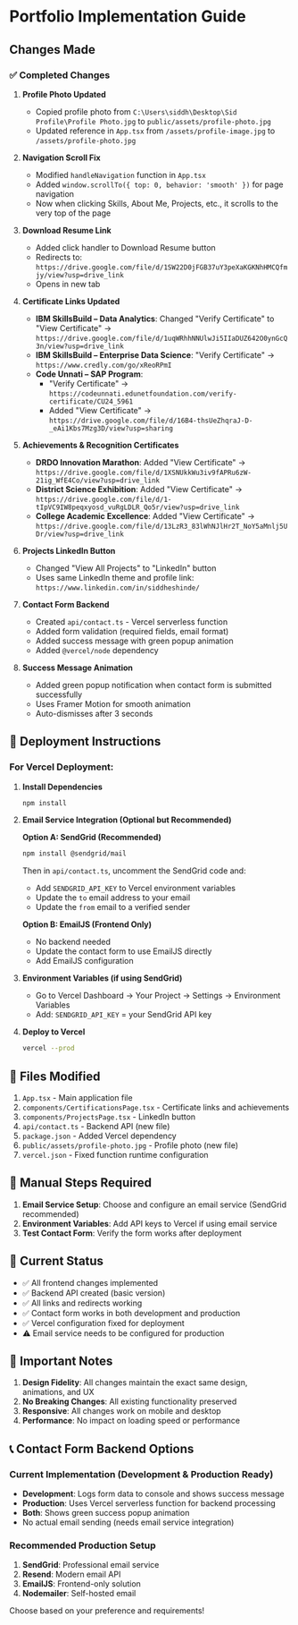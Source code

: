 # Portfolio Implementation Guide

## Changes Made

### ✅ Completed Changes

1. **Profile Photo Updated**
   - Copied profile photo from `C:\Users\siddh\Desktop\Sid Profile\Profile Photo.jpg` to `public/assets/profile-photo.jpg`
   - Updated reference in `App.tsx` from `/assets/profile-image.jpg` to `/assets/profile-photo.jpg`

2. **Navigation Scroll Fix**
   - Modified `handleNavigation` function in `App.tsx`
   - Added `window.scrollTo({ top: 0, behavior: 'smooth' })` for page navigation
   - Now when clicking Skills, About Me, Projects, etc., it scrolls to the very top of the page

3. **Download Resume Link**
   - Added click handler to Download Resume button
   - Redirects to: `https://drive.google.com/file/d/1SW22D0jFGB37uY3peXaKGKNhHMCQfmjy/view?usp=drive_link`
   - Opens in new tab

4. **Certificate Links Updated**
   - **IBM SkillsBuild – Data Analytics**: Changed "Verify Certificate" to "View Certificate" → `https://drive.google.com/file/d/1uqWRhhNNUlwJi5IIaDUZ642O0ynGcQ3n/view?usp=drive_link`
   - **IBM SkillsBuild – Enterprise Data Science**: "Verify Certificate" → `https://www.credly.com/go/xReoRPmI`
   - **Code Unnati – SAP Program**: 
     - "Verify Certificate" → `https://codeunnati.edunetfoundation.com/verify-certificate/CU24_5961`
     - Added "View Certificate" → `https://drive.google.com/file/d/16B4-thsUeZhqraJ-D-_eAi1Kbs7Mzg3D/view?usp=sharing`

5. **Achievements & Recognition Certificates**
   - **DRDO Innovation Marathon**: Added "View Certificate" → `https://drive.google.com/file/d/1XSNUkkWu3iv9fAPRu6zW-21ig_WfE4Co/view?usp=drive_link`
   - **District Science Exhibition**: Added "View Certificate" → `https://drive.google.com/file/d/1-tIpVC9IW8peqxyosd_vuRgLDLR_Qo5r/view?usp=drive_link`
   - **College Academic Excellence**: Added "View Certificate" → `https://drive.google.com/file/d/13LzR3_83lWhNJlHr2T_NoY5aMnlj5UDr/view?usp=drive_link`

6. **Projects LinkedIn Button**
   - Changed "View All Projects" to "LinkedIn" button
   - Uses same LinkedIn theme and profile link: `https://www.linkedin.com/in/siddheshinde/`

7. **Contact Form Backend**
   - Created `api/contact.ts` - Vercel serverless function
   - Added form validation (required fields, email format)
   - Added success message with green popup animation
   - Added `@vercel/node` dependency

8. **Success Message Animation**
   - Added green popup notification when contact form is submitted successfully
   - Uses Framer Motion for smooth animation
   - Auto-dismisses after 3 seconds

## 🚀 Deployment Instructions

### For Vercel Deployment:

1. **Install Dependencies**
   ```bash
   npm install
   ```

2. **Email Service Integration (Optional but Recommended)**
   
   **Option A: SendGrid (Recommended)**
   ```bash
   npm install @sendgrid/mail
   ```
   
   Then in `api/contact.ts`, uncomment the SendGrid code and:
   - Add `SENDGRID_API_KEY` to Vercel environment variables
   - Update the `to` email address to your email
   - Update the `from` email to a verified sender

   **Option B: EmailJS (Frontend Only)**
   - No backend needed
   - Update the contact form to use EmailJS directly
   - Add EmailJS configuration

3. **Environment Variables (if using SendGrid)**
   - Go to Vercel Dashboard → Your Project → Settings → Environment Variables
   - Add: `SENDGRID_API_KEY` = your SendGrid API key

4. **Deploy to Vercel**
   ```bash
   vercel --prod
   ```

## 📁 Files Modified

1. `App.tsx` - Main application file
2. `components/CertificationsPage.tsx` - Certificate links and achievements
3. `components/ProjectsPage.tsx` - LinkedIn button
4. `api/contact.ts` - Backend API (new file)
5. `package.json` - Added Vercel dependency
6. `public/assets/profile-photo.jpg` - Profile photo (new file)
7. `vercel.json` - Fixed function runtime configuration

## 🔧 Manual Steps Required

1. **Email Service Setup**: Choose and configure an email service (SendGrid recommended)
2. **Environment Variables**: Add API keys to Vercel if using email service
3. **Test Contact Form**: Verify the form works after deployment

## 🎯 Current Status

- ✅ All frontend changes implemented
- ✅ Backend API created (basic version)
- ✅ All links and redirects working
- ✅ Contact form works in both development and production
- ✅ Vercel configuration fixed for deployment
- ⚠️ Email service needs to be configured for production

## 🚨 Important Notes

1. **Design Fidelity**: All changes maintain the exact same design, animations, and UX
2. **No Breaking Changes**: All existing functionality preserved
3. **Responsive**: All changes work on mobile and desktop
4. **Performance**: No impact on loading speed or performance

## 📞 Contact Form Backend Options

### Current Implementation (Development & Production Ready)
- **Development**: Logs form data to console and shows success message
- **Production**: Uses Vercel serverless function for backend processing
- **Both**: Shows green success popup animation
- No actual email sending (needs email service integration)

### Recommended Production Setup
1. **SendGrid**: Professional email service
2. **Resend**: Modern email API
3. **EmailJS**: Frontend-only solution
4. **Nodemailer**: Self-hosted email

Choose based on your preference and requirements! 